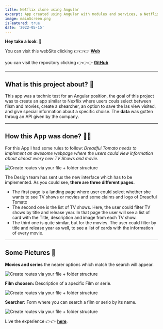 ```yaml
---
title: Netflix clone using Angular
excerpt: App created using Angular with modules and services, a Netflix clone.  🔌🎥🎬
image: mainScreen.png
isFeatured: true
date: '2022-05-15'
---
```


**Hey take a look**: 👀

You can visit this webSite clicking 👉👉👉 [**Web**](https://zingy-piroshki-105a5c.netlify.app)

you can visit the repository clicking 👉👉👉 [**GitHub**](https://github.com/lolo-vignolo/my-netflix-app)

---

## What is this project about? 🧨

This app was a technic test for an Angular position, the goal of this project was to create an app similar to Nexflix where users couls select between filsm and movies, create a shearcher, an option to save the las view visited, and give special information about a specific choise. The **data** was gotten throug an API given by the company.

---

## How this App was done? 👨‍💻

For this App I had some rules to follow:
_Dreadful Tomato needs to implement an awesome webpage where the users could view information about almost every new TV Shows and movie._

![Create routes via your file + folder structure](mainScreen.png)

The Design team has sent us the new interface which has to be implemented. As you could see, **there are three different pages.**

- The first page is a landing page where user could select whether she wants to see TV shows or movies and some claims and logo of Dreadful Tomato
- The second one is the list of TV shows. Here, the user could filter TV shows by title and release year. In that page the user will see a list of card with the Title, description and image from each TV show.
- The third one is quite similar, but for the movies. The user could filter by title and release year as well, to see a list of cards with the information of every movie.

---

## Some Pictures 🎨

**Movies and series** the nearer options which match the search will appear.

![Create routes via your file + folder structure](filmScreen.png)

**Film choosen:** Description of a apecific Film or serie.

![Create routes via your file + folder structure](optionScreen.png)

**Searcher:** Form where you can search a film or serio by its name.

![Create routes via your file + folder structure](search.png)

Live the experience 👉👉 [**here**](https://myreact-map-app.netlify.app/).
